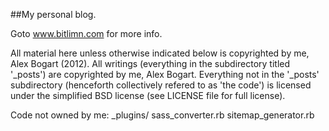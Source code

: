 ##My personal blog.

Goto www.bitlimn.com for more info.

All material here unless otherwise indicated below is copyrighted by me, Alex Bogart (2012). All writings (everything in the subdirectory titled '_posts') are copyrighted by me, Alex Bogart. Everything not in the '_posts' subdirectory (henceforth collectively refered to as 'the code') is licensed under the simplified BSD license (see LICENSE file for full license).

Code not owned by me:
	_plugins/
		sass_converter.rb
		sitemap_generator.rb